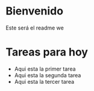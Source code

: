 # Bienvenido
Este será el readme we

# Tareas para hoy
- Aqui esta la primer tarea
- Aqui esta la segunda tarea
- Aqui esta la tercer tarea
